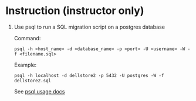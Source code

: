 # Instruction (instructor only)

1. Use psql to run a SQL migration script on a postgres database  

    Command: 
    ```
    psql -h <host_name> -d <database_name> -p <port> -U <username> -W -f <filename.sql>
    ```

    Example:
    ```
    psql -h localhost -d dellstore2 -p 5432 -U postgres -W -f dellstore2.sql
    ```

    See [psql usage docs](https://www.postgresql.org/docs/current/app-psql.html)
